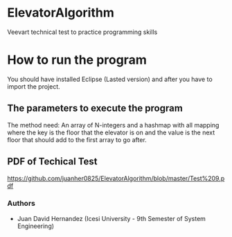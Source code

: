 # ElevatorAlgorithm
Veevart technical test to practice programming skills

# How to run the program

You should have installed Eclipse (Lasted version) and after you have to import the project.

## The parameters to execute the program

The method need: An array of N-integers and a hashmap with all mapping where the key is the floor that the elevator is on and the value is the next floor that should add to the first array to go after.

## PDF of Techical Test

https://github.com/juanher0825/ElevatorAlgorithm/blob/master/Test%209.pdf

### Authors
- Juan David Hernandez  (Icesi University - 9th Semester of System Engineering)
